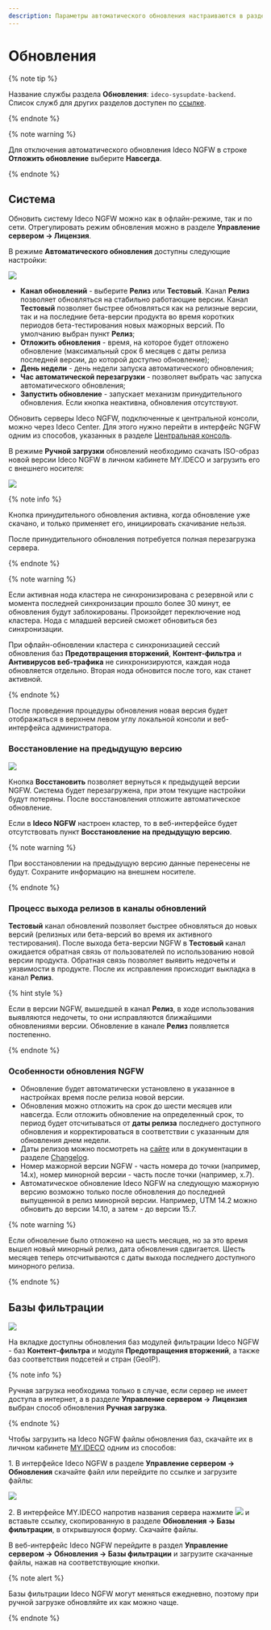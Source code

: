```yaml
---
description: Параметры автоматического обновления настраиваются в разделе Управление сервером -> Обновления.
---
```


# Обновления

{% note tip %}

Название службы раздела **Обновления**: `ideco-sysupdate-backend`. \
Список служб для других разделов доступен по [ссылке](../../../ngfw/settings/server-management/terminal/README.md).

{% endnote %}

{% note warning %}

Для отключения автоматического обновления Ideco NGFW в строке **Отложить обновление** выберите **Навсегда**.

{% endnote %}

## Система

Обновить систему Ideco NGFW можно как в офлайн-режиме, так и по сети. Отрегулировать режим обновления можно в разделе **Управление сервером -> Лицензия**.

В режиме **Автоматического обновления** доступны следующие настройки:

![](../../../_images/updates.png)

* **Канал обновлений** - выберите **Релиз** или **Тестовый**. Канал **Релиз** позволяет обновляться на стабильно работающие версии. Канал **Тестовый** позволяет быстрее обновляться как на релизные версии, так и на последние бета-версии продукта во время коротких периодов бета-тестирования новых мажорных версий. По умолчанию выбран пункт **Релиз**;
* **Отложить обновления** - время, на которое будет отложено обновление (максимальный срок 6 месяцев с даты релиза последней версии, до которой доступно обновление);
* **День недели** - день недели запуска автоматического обновления;
* **Час автоматической перезагрузки** - позволяет выбрать час запуска автоматического обновления;
* **Запустить обновление** - запускает механизм принудительного обновления. Если кнопка неактивна, обновления отсутствуют.

Обновить серверы Ideco NGFW, подключенные к центральной консоли, можно через Ideco Center. Для этого нужно перейти в интерфейс NGFW одним из способов, указанных в разделе [Центральная консоль](../../../settings-cc/README.md). 

В режиме **Ручной загрузки** обновлений необходимо скачать ISO-образ новой версии Ideco NGFW в личном кабинете MY.IDECO и загрузить его с внешнего носителя:

![](../../../_images/updates1.png)

{% note info %}

Кнопка принудительного обновления активна, когда обновление уже скачано, и только применяет его, инициировать скачивание нельзя.

После принудительного обновления потребуется полная перезагрузка сервера. 

{% endnote %}

{% note warning %}

Если активная нода кластера не синхронизирована с резервной или с момента последней синхронизации прошло более 30 минут, ее обновления будут заблокированы. Произойдет переключение нод кластера. Нода с младшей версией сможет обновиться без синхронизации.

При офлайн-обновлении кластера с синхронизацией сессий обновления баз **Предотвращения вторжений**, **Контент-фильтра** и **Антивирусов веб-трафика** не синхронизируются, каждая нода обновляется отдельно. Вторая нода обновится после того, как станет активной.

{% endnote %}

После проведения процедуры обновления новая версия будет отображаться в верхнем левом углу локальной консоли и веб-интерфейса администратора.

### Восстановление на предыдущую версию

![](../../../_images/updates2.png)

Кнопка **Восстановить** позволяет вернуться к предыдущей версии NGFW. Система будет перезагружена, при этом текущие настройки будут потеряны. После восстановления отложите автоматическое обновление.

Если в **Ideco NGFW** настроен кластер, то в веб-интерфейсе будет отсутствовать пункт **Восстановление на предыдущую версию**.

{% note warning %}

При восстановлении на предыдущую версию данные перенесены не будут. Сохраните информацию на внешнем носителе.

{% endnote %}

### Процесс выхода релизов в каналы обновлений

**Тестовый** канал обновлений позволяет быстрее обновляться до новых версий (релизных или бета-версий во время их активного тестирования). После выхода бета-версии NGFW в **Тестовый** канал ожидается обратная связь от пользователей по использованию новой версии продукта. Обратная связь позволяет выявить недочеты и уязвимости в продукте. После их исправления происходит выкладка в канал **Релиз**.

{% hint style %}

Если в версии NGFW, вышедшей в канал **Релиз**, в ходе использования выявляются недочеты, то они исправляются ближайшими обновлениями версии. Обновление в канале **Релиз** появляется постепенно.

{% endnote %}

### Особенности обновления NGFW

* Обновление будет автоматически установлено в указанное в настройках время после релиза новой версии.
* Обновления можно отложить на срок до шести месяцев или навсегда. Если отложить обновление на определенный срок, то период будет отсчитываться от **даты релиза** последнего доступного обновления и корректироваться в соответствии с указанным для обновления днем недели. 
* Даты релизов можно посмотреть на [сайте](https://ideco.ru/changelog) или в документации в разделе [Changelog](../../../ngfw/changelog/ideco-utm/README.md).
* Номер мажорной версии NGFW - часть номера до точки (например, 14.x), номер минорной версии - часть после точки (например, x.7).
* Автоматическое обновление Ideco NGFW на следующую мажорную версию возможно только после обновления до последней выпущенной в релиз минорной версии. Например, UTM 14.2 можно обновить до версии 14.10, а затем - до версии 15.7. 

{% note warning %}

Если обновление было отложено на шесть месяцев, но за это время вышел новый минорный релиз, дата обновления сдвигается. Шесть месяцев теперь отсчитываются с даты выхода последнего доступного минорного релиза.

{% endnote %}

## Базы фильтрации

![](../../../_images/selfupdate.png)

На вкладке доступны обновления баз модулей фильтрации Ideco NGFW - баз **Контент-фильтра** и модуля **Предотвращения вторжений**, а также баз соответствия подсетей и стран (GeoIP). 

{% note info %}

Ручная загрузка необходима только в случае, если сервер не имеет доступа в интернет, а в разделе **Управление сервером -> Лицензия** выбран способ обновления **Ручная загрузка**.

{% endnote %}

Чтобы загрузить на Ideco NGFW файлы обновления баз, скачайте их в личном кабинете [MY.IDECO](https://my.ideco.ru/) одним из способов: 

1\. В интерфейсе Ideco NGFW в разделе **Управление сервером -> Обновления** скачайте файл или перейдите по ссылке и загрузите файлы:

![](../../../_images/my-ideco-ngfw.png)

2\. В интерфейсе MY.IDECO напротив названия сервера нажмите ![](../../../_images/icon-download.png) и вставьте ссылку, скопированную в разделе **Обновления -> Базы фильтрации**, в открывшуюся форму. Скачайте файлы.

В веб-интерфейс Ideco NGFW перейдите в раздел **Управление сервером -> Обновления -> Базы фильтрации** и загрузите скачанные файлы, нажав на соответствующие кнопки.

{% note alert %}

Базы фильтрации Ideco NGFW могут меняться ежедневно, поэтому при ручной загрузке обновляйте их как можно чаще.

{% endnote %}

